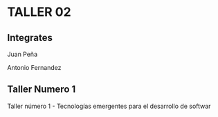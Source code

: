 # TALLER 02

## Integrates

Juan Peña

Antonio Fernandez

## Taller Numero 1 

Taller número 1 - Tecnologías emergentes para el desarrollo de softwar
